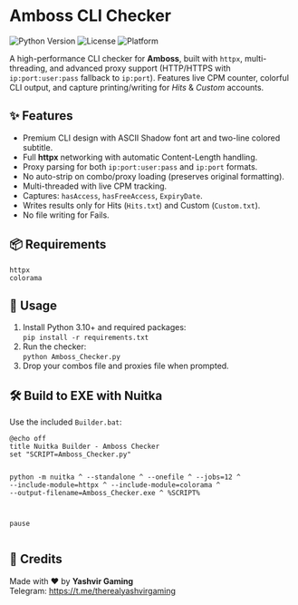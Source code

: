 <h1>Amboss CLI Checker</h1>

<p>
  <img src="https://img.shields.io/badge/Python-3.10+-blue" alt="Python Version">
  <img src="https://img.shields.io/badge/License-MIT-green" alt="License">
  <img src="https://img.shields.io/badge/Platform-Windows-lightgrey" alt="Platform">
</p>

<p>A high-performance CLI checker for <strong>Amboss</strong>, built with <code>httpx</code>, multi-threading, and advanced proxy support (HTTP/HTTPS with <code>ip:port:user:pass</code> fallback to <code>ip:port</code>). Features live CPM counter, colorful CLI output, and capture printing/writing for <em>Hits</em> &amp; <em>Custom</em> accounts.</p>

<h2>✨ Features</h2>
<ul>
  <li>Premium CLI design with ASCII Shadow font art and two-line colored subtitle.</li>
  <li>Full <strong>httpx</strong> networking with automatic Content-Length handling.</li>
  <li>Proxy parsing for both <code>ip:port:user:pass</code> and <code>ip:port</code> formats.</li>
  <li>No auto-strip on combo/proxy loading (preserves original formatting).</li>
  <li>Multi-threaded with live CPM tracking.</li>
  <li>Captures: <code>hasAccess</code>, <code>hasFreeAccess</code>, <code>ExpiryDate</code>.</li>
  <li>Writes results only for Hits (<code>Hits.txt</code>) and Custom (<code>Custom.txt</code>).</li>
  <li>No file writing for Fails.</li>
</ul>

<h2>📦 Requirements</h2>
<pre><code>httpx
colorama
</code></pre>

<h2>🚀 Usage</h2>
<ol>
  <li>Install Python 3.10+ and required packages:<br>
    <code>pip install -r requirements.txt</code>
  </li>
  <li>Run the checker:<br>
    <code>python Amboss_Checker.py</code>
  </li>
  <li>Drop your combos file and proxies file when prompted.</li>
</ol>

<h2>🛠 Build to EXE with Nuitka</h2>
<p>Use the included <code>Builder.bat</code>:</p>
<pre><code>@echo off
title Nuitka Builder - Amboss Checker
set "SCRIPT=Amboss_Checker.py"

python -m nuitka ^
--standalone ^
--onefile ^
--jobs=12 ^
--include-module=httpx ^
--include-module=colorama ^
--output-filename=Amboss_Checker.exe ^
%SCRIPT%

pause
</code></pre>

<h2>💬 Credits</h2>
<p>
Made with ❤️ by <strong>Yashvir Gaming</strong><br>
Telegram: <a href="https://t.me/therealyashvirgaming" target="_blank">https://t.me/therealyashvirgaming</a>
</p>
